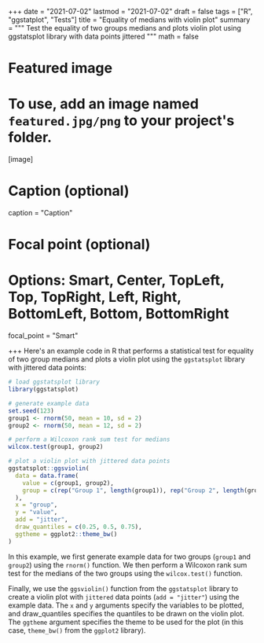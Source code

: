 +++
date = "2021-07-02"
lastmod = "2021-07-02"
draft = false
tags = ["R", "ggstatplot", "Tests"]
title = "Equality of medians with violin plot"
summary = """
Test the equality of two groups medians and plots violin plot using ggstatsplot library with data points jittered
"""
math = false

# Featured image
# To use, add an image named `featured.jpg/png` to your project's folder. 
[image]
  # Caption (optional)
  caption = "Caption"
  
  # Focal point (optional)
  # Options: Smart, Center, TopLeft, Top, TopRight, Left, Right, BottomLeft, Bottom, BottomRight
  focal_point = "Smart"

+++
Here's an example code in R that performs a statistical test for equality of two group medians and plots a violin plot using the `ggstatsplot` library with jittered data points:

```r
# load ggstatsplot library
library(ggstatsplot)

# generate example data
set.seed(123)
group1 <- rnorm(50, mean = 10, sd = 2)
group2 <- rnorm(50, mean = 12, sd = 2)

# perform a Wilcoxon rank sum test for medians
wilcox.test(group1, group2)

# plot a violin plot with jittered data points
ggstatsplot::ggsviolin(
  data = data.frame(
    value = c(group1, group2),
    group = c(rep("Group 1", length(group1)), rep("Group 2", length(group2)))
  ),
  x = "group",
  y = "value",
  add = "jitter",
  draw_quantiles = c(0.25, 0.5, 0.75),
  ggtheme = ggplot2::theme_bw()
)
```


In this example, we first generate example data for two groups (`group1` and `group2`) using the `rnorm()` function. We then perform a Wilcoxon rank sum test for the medians of the two groups using the `wilcox.test()` function.

Finally, we use the `ggsviolin()` function from the `ggstatsplot` library to create a violin plot with `jittered` data points (`add = "jitter"`) using the example data. The `x` and `y` arguments specify the variables to be plotted, and draw_quantiles specifies the quantiles to be drawn on the violin plot. The `ggtheme` argument specifies the theme to be used for the plot (in this case, `theme_bw()` from the `ggplot2` library).


